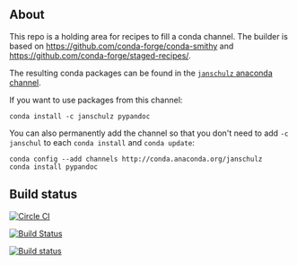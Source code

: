 About
-----

This repo is a holding area for recipes to fill a conda channel. The builder is based on https://github.com/conda-forge/conda-smithy and https://github.com/conda-forge/staged-recipes/.

The resulting conda packages can be found in the [`janschulz` anaconda channel](https://anaconda.org/janschulz/).

If you want to use packages from this channel:

```
conda install -c janschulz pypandoc
```

You can also permanently add the channel so that you don't need to add `-c janschul` to each `conda install` and `conda update`:

```
conda config --add channels http://conda.anaconda.org/janschulz
conda install pypandoc
```

Build status
------------

[![Circle CI](https://circleci.com/gh/JanSchulz/package-builder/tree/master.svg?style=svg)](https://circleci.com/gh/JanSchulz/package-builder/tree/master)

[![Build Status](https://travis-ci.org/JanSchulz/package-builder.svg?branch=master)](https://travis-ci.org/JanSchulz/package-builder)

[![Build status](https://ci.appveyor.com/api/projects/status/github/JanSchulz/package-builder?branch/master&svg=true)](https://ci.appveyor.com/project/JanSchulz/package-builder/branch/master)
